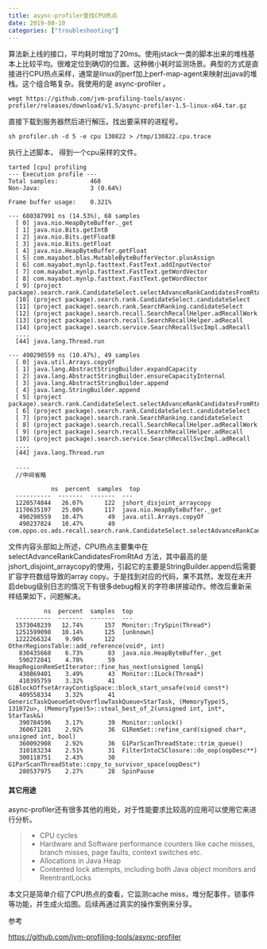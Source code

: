 ```yaml
---
title: async-profiler查找CPU热点
date: 2019-08-10
categories: ["troubleshooting"]
---
```


算法新上线的接口，平均耗时增加了20ms。使用jstack一类的脚本出来的堆栈基本上比较平均。很难定位到确切的位置。这种微小耗时监测场景。典型的方式是直接进行CPU热点采样，通常是linux的perf加上perf-map-agent来映射出java的堆栈。这个组合略复杂。我使用的是 async-profiler 。

<!--more-->

```
wegt https://github.com/jvm-profiling-tools/async-profiler/releases/download/v1.5/async-profiler-1.5-linux-x64.tar.gz
```

直接下载到服务器然后进行解压。找出要采样的进程号。

```
sh profiler.sh -d 5 -e cpu 130822 > /tmp/130822.cpu.trace
```

执行上述脚本， 得到一个cpu采样的文件。

```
tarted [cpu] profiling
--- Execution profile ---
Total samples:         468
Non-Java:              3 (0.64%)

Frame buffer usage:    0.321%

--- 680387991 ns (14.53%), 68 samples
  [ 0] java.nio.HeapByteBuffer._get
  [ 1] java.nio.Bits.getIntB
  [ 2] java.nio.Bits.getFloatB
  [ 3] java.nio.Bits.getFloat
  [ 4] java.nio.HeapByteBuffer.getFloat
  [ 5] com.mayabot.blas.MutableByteBufferVector.plusAssign
  [ 6] com.mayabot.mynlp.fasttext.FastText.addInputVector
  [ 7] com.mayabot.mynlp.fasttext.FastText.getWordVector
  [ 8] com.mayabot.mynlp.fasttext.FastText.getWordVector
  [ 9] (project package).search.rank.CandidateSelect.selectAdvanceRankCandidatesFromRtAd
  [10] (project package).search.rank.CandidateSelect.candidateSelect
  [11] (project package).search.rank.SearchRanking.candidateSelect
  [12] (project package).search.recall.SearchRecallHelper.adRecallWork
  [13] (project package).search.recall.SearchRecallHelper.adRecall
  [14] (project package).search.service.SearchRecallSvcImpl.adRecall
  ....
  [44] java.lang.Thread.run

--- 490290559 ns (10.47%), 49 samples
  [ 0] java.util.Arrays.copyOf
  [ 1] java.lang.AbstractStringBuilder.expandCapacity
  [ 2] java.lang.AbstractStringBuilder.ensureCapacityInternal
  [ 3] java.lang.AbstractStringBuilder.append
  [ 4] java.lang.StringBuilder.append
  [ 5] (project package).search.rank.CandidateSelect.selectAdvanceRankCandidatesFromRtAd
  [ 6] (project package).search.rank.CandidateSelect.candidateSelect
  [ 7] (project package).search.rank.SearchRanking.candidateSelect
  [ 8] (project package).search.recall.SearchRecallHelper.adRecallWork
  [ 9] (project package).search.recall.SearchRecallHelper.adRecall
  [10] (project package).search.service.SearchRecallSvcImpl.adRecall
  ....
  [44] java.lang.Thread.run
  
  ....
  //中间省略
  
            ns  percent  samples  top
  ----------  -------  -------  ---
  1220574844   26.07%      122  jshort_disjoint_arraycopy
  1170635197   25.00%      117  java.nio.HeapByteBuffer._get
   490290559   10.47%       49  java.util.Arrays.copyOf
   490237824   10.47%       49  com.oppo.os.ads.recall.search.rank.CandidateSelect.selectAdvanceRankCandidatesFromRtAd
```

文件内容头部如上所述，CPU热点主要集中在selectAdvanceRankCandidatesFromRtAd 方法，其中最高的是jshort_disjoint_arraycopy的使用，引起它的主要是StringBuilder.append后需要扩容字符数组导致的array copy。于是找到对应的代码，果不其然，发现在未开启debug级别日志的情况下有很多debug相关的字符串拼接动作。修改后重新采样结果如下，问题解决。

```
          ns  percent  samples  top
  ----------  -------  -------  ---
  1573048239   12.74%      157  Monitor::TrySpin(Thread*)
  1251599098   10.14%      125  [unknown]
  1222266324    9.90%      122  OtherRegionsTable::add_reference(void*, int)
   830435668    6.73%       83  java.nio.HeapByteBuffer._get
   590272841    4.78%       59  HeapRegionRemSetIterator::fine_has_next(unsigned long&)
   430869401    3.49%       43  Monitor::ILock(Thread*)
   410395759    3.32%       41  G1BlockOffsetArrayContigSpace::block_start_unsafe(void const*)
   409558334    3.32%       41  GenericTaskQueueSet<OverflowTaskQueue<StarTask, (MemoryType)5, 131072u>, (MemoryType)5>::steal_best_of_2(unsigned int, int*, StarTask&)
   390784596    3.17%       39  Monitor::unlock()
   360671281    2.92%       36  G1RemSet::refine_card(signed char*, unsigned int, bool)
   360092908    2.92%       36  G1ParScanThreadState::trim_queue()
   310183234    2.51%       31  FilterIntoCSClosure::do_oop(oopDesc**)
   300118751    2.43%       30  G1ParScanThreadState::copy_to_survivor_space(oopDesc*)
   280537975    2.27%       28  SpinPause
```

#### 其它用途

async-profiler还有很多其他的用处，对于性能要求比较高的应用可以使用它来进行分析。

> - CPU cycles
> - Hardware and Software performance counters like cache misses, branch misses, page faults, context switches etc.
> - Allocations in Java Heap
> - Contented lock attempts, including both Java object monitors and ReentrantLocks

本文只是简单介绍了CPU热点的查看，它监测cache miss，堆分配事件，锁事件等功能，并生成火焰图。后续再通过真实的操作案例来分享。



参考

https://github.com/jvm-profiling-tools/async-profiler



